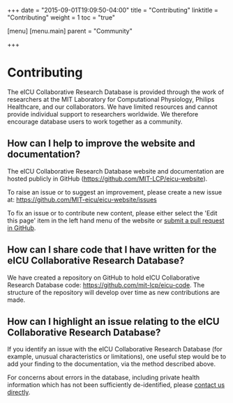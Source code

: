 +++
date = "2015-09-01T19:09:50-04:00"
title = "Contributing"
linktitle = "Contributing"
weight = 1
toc = "true"

[menu]
  [menu.main]
    parent = "Community"

+++

# Contributing

The eICU Collaborative Research Database is provided through the work of researchers at the MIT Laboratory for Computational Physiology, Philips Healthcare, and our collaborators. We have limited resources and cannot provide individual support to researchers worldwide. We therefore encourage database users to work together as a community.

## How can I help to improve the website and documentation?

The eICU Collaborative Research Database website and documentation are hosted publicly in GitHub (https://github.com/MIT-LCP/eicu-website). 

To raise an issue or to suggest an improvement, please create a new issue at: https://github.com/MIT-eicu/eicu-website/issues

To fix an issue or to contribute new content, please either select the 'Edit this page' item in the left hand menu of the website or [submit a pull request in GitHub](https://help.github.com/articles/using-pull-requests/).

## How can I share code that I have written for the eICU Collaborative Research Database?

We have created a repository on GitHub to hold eICU Collaborative Research Database code: https://github.com/mit-lcp/eicu-code. The structure of the repository will develop over time as new contributions are made.

## How can I highlight an issue relating to the eICU Collaborative Research Database?

If you identify an issue with the eICU Collaborative Research Database (for example, unusual characteristics or limitations), one useful step would be to add your finding to the documentation, via the method described above.

For concerns about errors in the database, including private health information which has not been sufficiently de-identified, please [contact us directly](mailto:phi-report@physionet.org).

